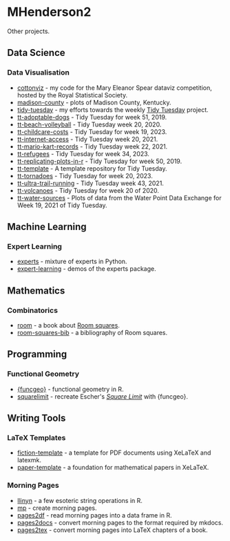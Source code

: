 # MHenderson2

Other projects.

## Data Science

### Data Visualisation

* [cottonviz](https://github.com/MHenderson/cottonviz) - my code for the Mary Eleanor Spear dataviz competition, hosted by the Royal Statistical Society.
* [madison-county](https://github.com/MHenderson/madison-county) - plots of Madison County, Kentucky.
* [tidy-tuesday](https://github.com/MHenderson/tidy-tuesday) - my efforts towards the weekly [Tidy Tuesday](https://github.com/rfordatascience/tidytuesday) project.
* [tt-adoptable-dogs](https://github.com/MHenderson/tt-adoptable-dogs) -  Tidy Tuesday for week 51, 2019.
* [tt-beach-volleyball](https://github.com/MHenderson/tt-beach-volleyball) - Tidy Tuesday week 20, 2020.
* [tt-childcare-costs](https://github.com/MHenderson/tt-childcare-costs) - Tidy Tuesday for week 19, 2023.
* [tt-internet-access](https://github.com/MHenderson/tt-internet-access) - Tidy Tuesday week 20, 2021.
* [tt-mario-kart-records](https://github.com/MHenderson/tt-mario-kart-records) -  Tidy Tuesday week 22, 2021.
* [tt-refugees](https://github.com/MHenderson/tt-refugees) - Tidy Tuesday for week 34, 2023.
* [tt-replicating-plots-in-r](https://github.com/MHenderson/tt-replicating-plots-in-r) - Tidy Tuesday for week 50, 2019.
* [tt-template](https://github.com/MHenderson/tt-template) - A template repository for Tidy Tuesday.
* [tt-tornadoes](https://github.com/MHenderson/tt-tornadoes) - Tidy Tuesday for week 20, 2023.
* [tt-ultra-trail-running](https://github.com/MHenderson/tt-ultra-trail-running) - Tidy Tuesday week 43, 2021.
* [tt-volcanoes](https://github.com/MHenderson/tt-volcanoes) - Tidy Tuesday for week 20 of 2020.
* [tt-water-sources](https://github.com/MHenderson/tt-water-sources) - Plots of data from the Water Point Data Exchange for Week 19, 2021 of Tidy Tuesday.

## Machine Learning

### Expert Learning

- [experts](https://github.com/MHenderson/experts) - mixture of experts in Python. 
- [expert-learning](https://github.com/MHenderson/expert-learning) - demos of the experts package.

## Mathematics

### Combinatorics

- [room](https://github.com/MHenderson/room) - a book about [Room squares](https://en.wikipedia.org/wiki/Room_square).
- [room-squares-bib](https://github.com/MHenderson/room-squares-bib) - a bibliography of Room squares.

## Programming

### Functional Geometry

- [{funcgeo}](https://github.com/MHenderson/funcgeo) - functional geometry in R.
- [squarelimit](https://github.com/MHenderson/squarelimit) - recreate Escher's [*Square Limit*](https://www.nga.gov/collection/art-object-page.135604.html) with {funcgeo}.

## Writing Tools

### LaTeX Templates

- [fiction-template](https://github.com/MHenderson/fiction-template) - a template for PDF documents using XeLaTeX and latexmk.
- [paper-template](https://github.com/MHenderson/paper-template) - a foundation for mathematical papers in XeLaTeX. 

### Morning Pages

- [llinyn](https://github.com/MHenderson/llinyn) - a few esoteric string operations in R.
- [mp](https://github.com/MHenderson/mp) - create morning pages.
- [pages2df](https://github.com/MHenderson/pages2df) - read morning pages into a data frame in R.
- [pages2docs](https://github.com/MHenderson/pages2docs) - convert morning pages to the format required by mkdocs.
- [pages2tex](https://github.com/MHenderson/pages2tex) - convert morning pages into LaTeX chapters of a book.

